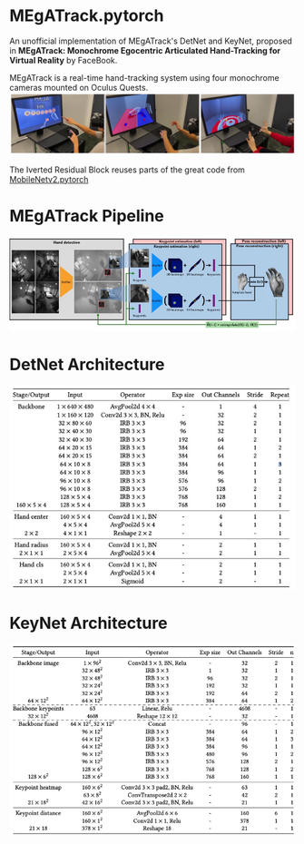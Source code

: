  # MEgATrack.pytorch
An unofficial implementation of MEgATrack's DetNet and KeyNet, proposed in **MEgATrack: Monochrome Egocentric Articulated Hand-Tracking for Virtual Reality** by FaceBook.

MEgATrack is a real-time hand-tracking system using four monochrome cameras mounted on Oculus Quests.
![image](images/megatrack.jpg)

The Iverted Residual Block reuses parts of the great code from [MobileNetv2.pytorch](https://github.com/d-li14/mobilenetv2.pytorch)

# MEgATrack Pipeline
![image](images/architecture.jpg)

# DetNet Architecture
![image](images/detnet.jpg)

# KeyNet Architecture
![image](images/keynet.jpg)